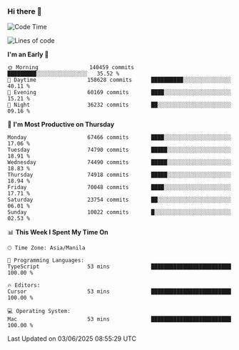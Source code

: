 ### Hi there 👋

<!--START_SECTION:waka-->
![Code Time](http://img.shields.io/badge/Code%20Time-6%2C059%20hrs%2059%20mins-blue)

![Lines of code](https://img.shields.io/badge/From%20Hello%20World%20I%27ve%20Written-137.4%20million%20lines%20of%20code-blue)

**I'm an Early 🐤** 

```text
🌞 Morning                140459 commits      █████████░░░░░░░░░░░░░░░░   35.52 % 
🌆 Daytime                158628 commits      ██████████░░░░░░░░░░░░░░░   40.11 % 
🌃 Evening                60169 commits       ████░░░░░░░░░░░░░░░░░░░░░   15.21 % 
🌙 Night                  36232 commits       ██░░░░░░░░░░░░░░░░░░░░░░░   09.16 % 
```
📅 **I'm Most Productive on Thursday** 

```text
Monday                   67466 commits       ████░░░░░░░░░░░░░░░░░░░░░   17.06 % 
Tuesday                  74790 commits       █████░░░░░░░░░░░░░░░░░░░░   18.91 % 
Wednesday                74490 commits       █████░░░░░░░░░░░░░░░░░░░░   18.83 % 
Thursday                 74918 commits       █████░░░░░░░░░░░░░░░░░░░░   18.94 % 
Friday                   70048 commits       ████░░░░░░░░░░░░░░░░░░░░░   17.71 % 
Saturday                 23754 commits       ██░░░░░░░░░░░░░░░░░░░░░░░   06.01 % 
Sunday                   10022 commits       █░░░░░░░░░░░░░░░░░░░░░░░░   02.53 % 
```


📊 **This Week I Spent My Time On** 

```text
🕑︎ Time Zone: Asia/Manila

💬 Programming Languages: 
TypeScript               53 mins             █████████████████████████   100.00 % 

🔥 Editors: 
Cursor                   53 mins             █████████████████████████   100.00 % 

💻 Operating System: 
Mac                      53 mins             █████████████████████████   100.00 % 
```


 Last Updated on 03/06/2025 08:55:29 UTC
<!--END_SECTION:waka-->


<!--
**rad182/rad182** is a ✨ _special_ ✨ repository because its `README.md` (this file) appears on your GitHub profile.

Here are some ideas to get you started:

- 🔭 I’m currently working on ...
- 🌱 I’m currently learning ...
- 👯 I’m looking to collaborate on ...
- 🤔 I’m looking for help with ...
- 💬 Ask me about ...
- 📫 How to reach me: ...
- 😄 Pronouns: ...
- ⚡ Fun fact: ...
-->

